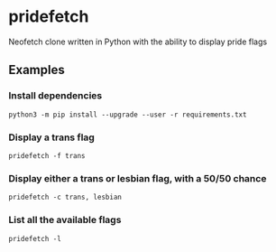 # pridefetch
Neofetch clone written in Python with the ability to display pride flags

## Examples
### Install dependencies
`python3 -m pip install --upgrade --user -r requirements.txt`

### Display a trans flag
`pridefetch -f trans`

### Display either a trans or lesbian flag, with a 50/50 chance
`pridefetch -c trans, lesbian`

### List all the available flags
`pridefetch -l`
